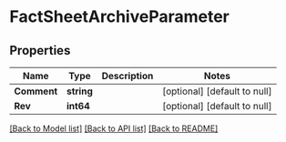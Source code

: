 # FactSheetArchiveParameter

## Properties
Name | Type | Description | Notes
------------ | ------------- | ------------- | -------------
**Comment** | **string** |  | [optional] [default to null]
**Rev** | **int64** |  | [optional] [default to null]

[[Back to Model list]](../README.md#documentation-for-models) [[Back to API list]](../README.md#documentation-for-api-endpoints) [[Back to README]](../README.md)


